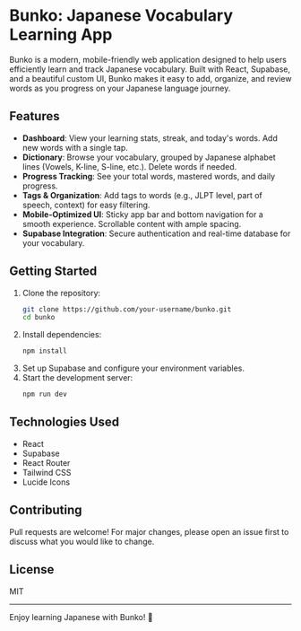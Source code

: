 # Bunko: Japanese Vocabulary Learning App

Bunko is a modern, mobile-friendly web application designed to help users efficiently learn and track Japanese vocabulary. Built with React, Supabase, and a beautiful custom UI, Bunko makes it easy to add, organize, and review words as you progress on your Japanese language journey.

## Features

- **Dashboard**: View your learning stats, streak, and today's words. Add new words with a single tap.
- **Dictionary**: Browse your vocabulary, grouped by Japanese alphabet lines (Vowels, K-line, S-line, etc.). Delete words if needed.
- **Progress Tracking**: See your total words, mastered words, and daily progress.
- **Tags & Organization**: Add tags to words (e.g., JLPT level, part of speech, context) for easy filtering.
- **Mobile-Optimized UI**: Sticky app bar and bottom navigation for a smooth experience. Scrollable content with ample spacing.
- **Supabase Integration**: Secure authentication and real-time database for your vocabulary.

## Getting Started

1. Clone the repository:
   ```sh
   git clone https://github.com/your-username/bunko.git
   cd bunko
   ```
2. Install dependencies:
   ```sh
   npm install
   ```
3. Set up Supabase and configure your environment variables.
4. Start the development server:
   ```sh
   npm run dev
   ```

## Technologies Used
- React
- Supabase
- React Router
- Tailwind CSS
- Lucide Icons

## Contributing
Pull requests are welcome! For major changes, please open an issue first to discuss what you would like to change.

## License
MIT

---

Enjoy learning Japanese with Bunko! 🌸

